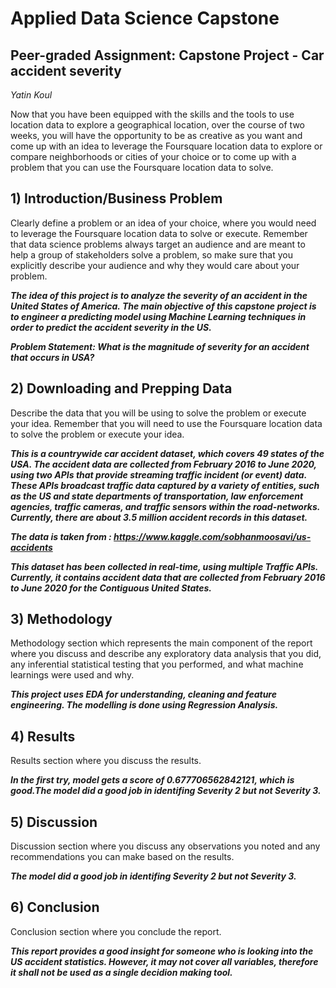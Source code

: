 # Applied Data Science Capstone

## Peer-graded Assignment: Capstone Project - Car accident severity


_Yatin Koul_  
 

Now that you have been equipped with the skills and the tools to use location data to explore a geographical location, 
over the course of two weeks, you will have the opportunity to be as creative as you want and come up with an idea to 
leverage the Foursquare location data to explore or compare neighborhoods or cities of your choice or to come up with a 
problem that you can use the Foursquare location data to solve.


## 1) Introduction/Business Problem

Clearly define a problem or an idea of your choice, where you would need to leverage the Foursquare location data to 
solve or execute. Remember that data science problems always target an audience and are meant to help a group of 
stakeholders solve a problem, so make sure that you explicitly describe your audience and why they would care about 
your problem.

**_The idea of this project is to analyze the severity of an accident in the United States of America. The main objective of this capstone project is to engineer a predicting model using Machine Learning techniques in order to predict the accident severity in the US._** 

**_Problem Statement: What is the magnitude of severity for an accident that occurs in USA?_**

## 2) Downloading and Prepping Data

Describe the data that you will be using to solve the problem or execute your idea. Remember that you will need to use 
the Foursquare location data to solve the problem or execute your idea.

**_This is a countrywide car accident dataset, which covers 49 states of the USA. The accident data are collected from February 2016 to June 2020, using two APIs that provide streaming traffic incident (or event) data. These APIs broadcast traffic data captured by a variety of entities, such as the US and state departments of transportation, law enforcement agencies, traffic cameras, and traffic sensors within the road-networks. Currently, there are about 3.5 million accident records in this dataset._**

**_The data is taken from : https://www.kaggle.com/sobhanmoosavi/us-accidents_**

**_This dataset has been collected in real-time, using multiple Traffic APIs. Currently, it contains accident data that are collected from February 2016 to June 2020 for the Contiguous United States._**


## 3) Methodology

Methodology section which represents the main component of the report where you discuss and describe any exploratory data analysis
that you did, any inferential statistical testing that you performed, and what machine learnings were used and why.

**_This project uses EDA for understanding, cleaning and feature engineering. The modelling is done using Regression Analysis._**


## 4) Results

Results section where you discuss the results.

 **_In the first try, model gets a score of 0.677706562842121, which is good.The model did a good job in identifing Severity 2 but not Severity 3._**


## 5) Discussion

Discussion section where you discuss any observations you noted and any recommendations you can make based on the results.

**_The model did a good job in identifing Severity 2 but not Severity 3._**


## 6) Conclusion

Conclusion section where you conclude the report.

**_This report provides a good insight for someone who is looking into the US accident statistics. However, it may not cover all variables, therefore it shall not be used as a single decidion making tool._**

